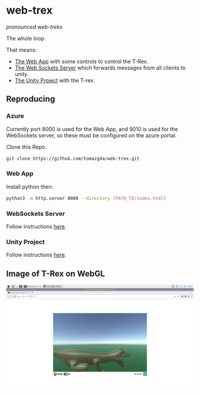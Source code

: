 # web-trex
*pronounced web-treks*

The whole loop.

That means: 
- [The Web App](./client) with some controls to control the T-Rex.
- [The Web Sockets Server](./server) which forwards messages from all clients to unity.
- [The Unity Project](./unity) with the T-rex.

## Reproducing

### Azure
Currently port 8000 is used for the Web App, and 9010 is used for the WebSockets server, so these must be configured on the azure portal.

Clone this Repo.
```bash
git clone https://github.com/tomazgda/web-trex.git
```
### Web App
Install python then:
```bash
python3 -m http.server 8000 --directory [PATH_TO/index.html]
```
### WebSockets Server
Follow instructions [here](./server).

### Unity Project
Follow instructions [here](./unity).

## Image of T-Rex on WebGL
![rex](./rex-on-pi.png)


